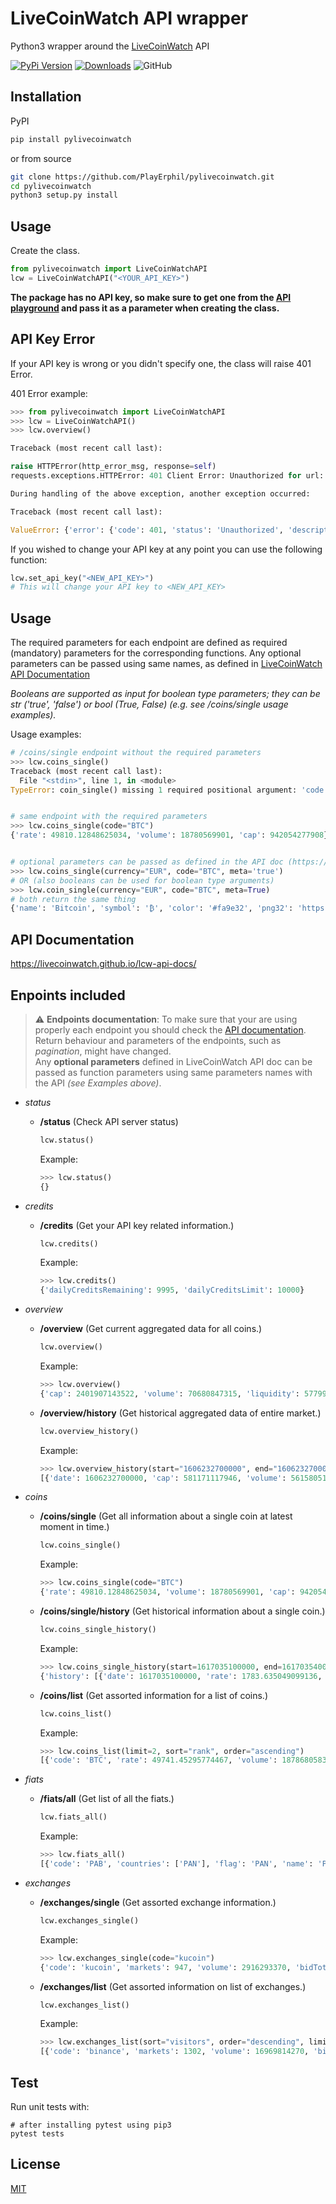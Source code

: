 # LiveCoinWatch API wrapper

Python3 wrapper around the [LiveCoinWatch](https://www.livecoinwatch.com/) API

[![PyPi Version](https://img.shields.io/pypi/v/pylivecoinwatch.svg)](https://pypi.python.org/pypi/pylivecoinwatch/)
[![Downloads](https://pepy.tech/badge/pylivecoinwatch)](https://pepy.tech/project/pylivecoinwatch)
![GitHub](https://img.shields.io/github/license/PlayErphil/pylivecoinwatch.svg)

## Installation
PyPI
```bash
pip install pylivecoinwatch
```
or from source
```bash
git clone https://github.com/PlayErphil/pylivecoinwatch.git
cd pylivecoinwatch
python3 setup.py install
```

## Usage

Create the class.

```python
from pylivecoinwatch import LiveCoinWatchAPI
lcw = LiveCoinWatchAPI("<YOUR_API_KEY>")
```

**The package has no API key, so make sure to get one from the [API playground](https://www.livecoinwatch.com/tools/api) and pass it as a parameter when creating the class.**

## API Key Error
If your API key is wrong or you didn't specify one, the class will raise 401 Error.

401 Error example:
```python
>>> from pylivecoinwatch import LiveCoinWatchAPI
>>> lcw = LiveCoinWatchAPI()
>>> lcw.overview()

Traceback (most recent call last):

raise HTTPError(http_error_msg, response=self)
requests.exceptions.HTTPError: 401 Client Error: Unauthorized for url: https://api.livecoinwatch.com/overview

During handling of the above exception, another exception occurred:

Traceback (most recent call last):

ValueError: {'error': {'code': 401, 'status': 'Unauthorized', 'description': 'The requester is not authorized to access the resource. This is similar to 403 but is used in cases where authentication is expected but has failed or has not been provided.'}}

```

If you wished to change your API key at any point you can use the following function:
```python
lcw.set_api_key("<NEW_API_KEY>")
# This will change your API key to <NEW_API_KEY>
```

## Usage

The required parameters for each endpoint are defined as required (mandatory) parameters for the corresponding functions.
Any optional parameters can be passed using same names, as defined in [LiveCoinWatch API Documentation](https://livecoinwatch.github.io/lcw-api-docs/)

*Booleans are supported as input for boolean type parameters; they can be str ('true', 'false') or bool (True, False)
(e.g. see /coins/single usage examples).*


Usage examples:
```python
# /coins/single endpoint without the required parameters
>>> lcw.coins_single()
Traceback (most recent call last):
  File "<stdin>", line 1, in <module>
TypeError: coin_single() missing 1 required positional argument: 'code'


# same endpoint with the required parameters
>>> lcw.coins_single(code="BTC")
{'rate': 49810.12848625034, 'volume': 18780569901, 'cap': 942054277908}


# optional parameters can be passed as defined in the API doc (https://livecoinwatch.github.io/lcw-api-docs/)
>>> lcw.coins_single(currency="EUR", code="BTC", meta='true')
# OR (also booleans can be used for boolean type arguments) 
>>> lcw.coin_single(currency="EUR", code="BTC", meta=True)
# both return the same thing
{'name': 'Bitcoin', 'symbol': '₿', 'color': '#fa9e32', 'png32': 'https://lcw.nyc3.cdn.digitaloceanspaces.com/production/currencies/32/btc.png', 'png64': 'https://lcw.nyc3.cdn.digitaloceanspaces.com/production/currencies/64/btc.png', 'webp32': 'https://lcw.nyc3.cdn.digitaloceanspaces.com/production/currencies/32/btc.webp', 'webp64': 'https://lcw.nyc3.cdn.digitaloceanspaces.com/production/currencies/64/btc.webp', 'exchanges': 171, 'markets': 4483, 'pairs': 1604, 'allTimeHighUSD': 68780.77475755227, 'circulatingSupply': 18912906, 'totalSupply': 18912906, 'maxSupply': 21000000, 'rate': 43399.258910010154, 'volume': 17172466006, 'cap': 820806104234}
```

## API Documentation

https://livecoinwatch.github.io/lcw-api-docs/


## Enpoints included

> :warning: **Endpoints documentation**: To make sure that your are using properly each endpoint you should check the [API documentation](https://livecoinwatch.github.io/lcw-api-docs/). Return behaviour and parameters of the endpoints, such as *pagination*, might have changed. <br> Any **optional parameters** defined in LiveCoinWatch API doc can be passed as function parameters using same parameters names with the API *(see Examples above)*.

- *status*
  - **/status** (Check API server status)
    ```python
    lcw.status()
    ```
    Example:
    ```python
    >>> lcw.status()
    {}
    ```

- *credits*
  - **/credits** (Get your API key related information.)
    ```python
    lcw.credits()
    ```
    Example:
    ```python
    >>> lcw.credits()
    {'dailyCreditsRemaining': 9995, 'dailyCreditsLimit': 10000}
    ```

- *overview*
  - **/overview** (Get current aggregated data for all coins.)
    ```python
    lcw.overview()
    ```
    Example:
    ```python
    >>> lcw.overview()
    {'cap': 2401907143522, 'volume': 70680847315, 'liquidity': 5779984192, 'btcDominance': 0.3927240083177512}
    ```

  - **/overview/history** (Get historical aggregated data of entire market.)
    ```python
    lcw.overview_history()
    ```
    Example:
    ```python
    >>> lcw.overview_history(start="1606232700000", end="1606232700000")
    [{'date': 1606232700000, 'cap': 581171117946, 'volume': 56158051529, 'liquidity': 1295845494, 'btcDominance': 0.6144324552690166}]
    ```

- *coins* 
  - **/coins/single** (Get all information about a single coin at latest moment in time.)
    ```python
    lcw.coins_single()
    ```
    Example:
    ```python
    >>> lcw.coins_single(code="BTC")
    {'rate': 49810.12848625034, 'volume': 18780569901, 'cap': 942054277908}
    ```

  - **/coins/single/history** (Get historical information about a single coin.)
    ```python
    lcw.coins_single_history()
    ```
    Example:
    ```python
    >>> lcw.coins_single_history(start=1617035100000, end=1617035400000, code="ETH")
    {'history': [{'date': 1617035100000, 'rate': 1783.635049099136, 'volume': 7615440037, 'cap': 205564989970}, {'date': 1617035400000, 'rate': 1785.1535622292442, 'volume': 7682072359, 'cap': 205741029536}]}
    ```

  - **/coins/list** (Get assorted information for a list of coins.)
    ```python
    lcw.coins_list()
    ```
    Example:
    ```python
    >>> lcw.coins_list(limit=2, sort="rank", order="ascending")
    [{'code': 'BTC', 'rate': 49741.45295774467, 'volume': 18786805838, 'cap': 940755424093}, {'code': 'ETH', 'rate': 3944.8091570473284, 'volume': 10458770693, 'cap': 469117284843}]
    ```

- *fiats*
  - **/fiats/all** (Get list of all the fiats.)
    ```python
    lcw.fiats_all()
    ```
    Example:
    ```python
    >>> lcw.fiats_all()
    [{'code': 'PAB', 'countries': ['PAN'], 'flag': 'PAN', 'name': 'Panamanian Balboa', 'symbol': 'B/.'}, {'code': 'AZN', 'countries': ['AZE'], 'flag': 'AZE', 'name': 'Azerbaijani Manat', 'symbol': '₼'}    ...............    {'code': 'PKR', 'countries': ['PAK'], 'flag': 'PAK', 'name': 'Pakistani Rupee', 'symbol': '₨'}]
    ```

- *exchanges*
  - **/exchanges/single** (Get assorted exchange information.)
    ```python
    lcw.exchanges_single()
    ```
    Example:
    ```python
    >>> lcw.exchanges_single(code="kucoin")
    {'code': 'kucoin', 'markets': 947, 'volume': 2916293370, 'bidTotal': 40050156.01994438, 'askTotal': 45237792.80490364, 'depth': 85287948.82484803, 'visitors': 94003, 'volumePerVisitor': 31023.407444443263}
    ```

  - **/exchanges/list** (Get assorted information on list of exchanges.)
    ```python
    lcw.exchanges_list()
    ```
    Example:
    ```python
    >>> lcw.exchanges_list(sort="visitors", order="descending", limit=2, offset=1)
    [{'code': 'binance', 'markets': 1302, 'volume': 16969814270, 'bidTotal': 360409773.5276142, 'askTotal': 307530423.509523, 'depth': 667940197.0371372, 'visitors': 1303774, 'volumePerVisitor': 13015.91707611902}, {'code': 'pancakeswapv2', 'markets': 3416, 'volume': 337585574, 'bidTotal': None, 'askTotal': None, 'depth': 0, 'visitors': 501047, 'volumePerVisitor': 673.7602939444803}]
    ```

## Test
Run unit tests with:
```
# after installing pytest using pip3
pytest tests
```
## License
[MIT](https://choosealicense.com/licenses/mit/)
